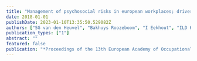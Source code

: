 ```yaml
---
title: "Management of psychosocial risks in european workplaces; drivers and barriers in a national and cultural context: abstract and presentation"
date: 2018-01-01
publishDate: 2023-01-10T13:35:50.529082Z
authors: ["SG van den Heuvel", "Bakhuys Roozeboom", "I Eekhout", "ILD Houtman"]
publication_types: ["1"]
abstract: ""
featured: false
publication: "*Proceedings of the 13th European Academy of Occupational Health Psychology ((EAOHP), Adapting to rapid changes in today’s workplace 5-7 September 2018 in Lisbon, Portugal*"
---
```


